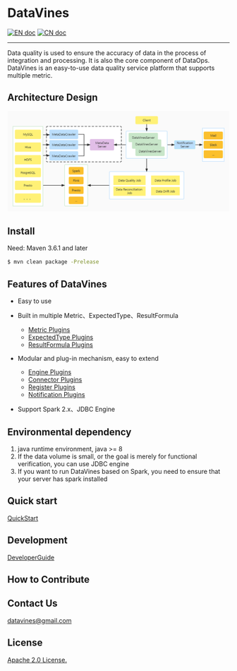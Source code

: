 # DataVines

[![EN doc](https://img.shields.io/badge/document-English-blue.svg)](README.md)
[![CN doc](https://img.shields.io/badge/文档-中文版-blue.svg)](README.zh-CN.md)

---

Data quality is used to ensure the accuracy of data in the process of integration and processing. It is also the core component of DataOps. DataVines is an easy-to-use data quality service platform that supports multiple metric.

## Architecture Design
![DataVinesArchitecture](docs/img/architecture.jpg)

## Install

Need: Maven 3.6.1 and later
```sh
$ mvn clean package -Prelease
```
## Features of DataVines

* Easy to use
* Built in multiple Metric、ExpectedType、ResultFormula
  * [Metric Plugins](docs/plugin/en/metric/index.md)
  * [ExpectedType Plugins](docs/plugin/en/expected-value/index.md)
  * [ResultFormula Plugins](docs/plugin/en/result-formula/index.md)

* Modular and plug-in mechanism, easy to extend
  * [Engine Plugins](docs/plugin/en/engine/index.md)
  * [Connector Plugins](docs/plugin/en/connector/index.md)
  * [Register Plugins](docs/plugin/en/register/index.md)
  * [Notification Plugins](docs/plugin/en/notification/index.md)
* Support Spark 2.x、JDBC Engine

## Environmental dependency

1. java runtime environment, java >= 8
2. If the data volume is small, or the goal is merely for functional verification, you can use JDBC engine
3. If you want to run DataVines based on Spark, you need to ensure that your server has spark installed
## Quick start
[QuickStart](docs/document/en/quick-start.md)

## Development
[DeveloperGuide](docs/development/en/index.md)

## How to Contribute

## Contact Us
datavines@gmail.com

## License
[Apache 2.0 License.](LICENSE)